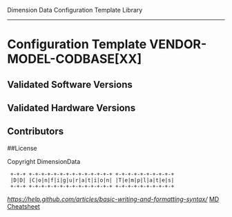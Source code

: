 
[comment]: # (README.md Template)

Dimension Data Configuration Template Library

***


# Configuration Template VENDOR-MODEL-CODBASE[XX]
[comment]: # (Example:  cisco-2960s-lanbase  without the optional [XX] assumes all versions)

[comment]: # (Add notes about what is included in this template)

## Validated Software Versions
[comment]: # (add software version -file- on which this template has been tested )

[comment]: # (Example: - asr1000rp2-adventerprisek9.03.13.04.S.154-3.S4-ext.bin)

## Validated Hardware Versions
[comment]: # (add hardware model number on which this template has been tested )

[comment]: # (Example: - ASR1004)


## Contributors
[comment]: # (Example: - your.email@dimensiondata.com)



##License

Copyright DimensionData
```
 +-+-+ +-+-+-+-+-+-+-+-+-+-+-+-+-+ +-+-+-+-+-+-+-+-+-+
 |D|D| |C|o|n|f|i|g|u|r|a|t|i|o|n| |T|e|m|p|l|a|t|e|s|
 +-+-+ +-+-+-+-+-+-+-+-+-+-+-+-+-+ +-+-+-+-+-+-+-+-+-+
```
*https://help.github.com/articles/basic-writing-and-formatting-syntax/*
[MD Cheatsheet](https://github.com/adam-p/markdown-here/wiki/Markdown-Cheatsheet)
